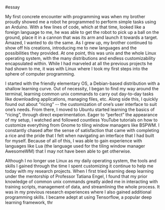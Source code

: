 #essay 

My first concrete encounter with programming was when my brother proudly showed me a robot he programmed to perform simple tasks using an Arduino. With a few lines of code, which at that time, looked like a foreign language to me, he was able to get the robot to pick up a ball on the ground, place it in a cannon that was its arm and launch it towards a target. Amazed, I wanted to do the same. As I grew up, my brother continued to show off his creations, introducing me to new languages and the possibilities they provided. At one point, this was unix and the whole Linux operating system, with the many distributions and endless customizability encapsulated within. While I had marveled at all the previous projects he had shown to me, it was with Linux where I took my first steps into the sphere of computer programming. 

I started with the friendly elementary OS, a Debian-based distribution with a shallow learning curve. Out of necessity, I began to find my way around the terminal, learning common unix commands to carry out day-to-day tasks like downloading applications, managing files, etc. Along side this, I quickly found out about “ricing” -- the customization of one’s user interface to suit one’s needs. From there, I moved to Ubuntu started learning the basics of “ricing”, through direct experimentation. Eager to “perfect” the appearance of my setup, I watched and followed countless YouTube tutorials on how to customize everything from Gnome to tiling window managers like BSPWM.  I constantly chased after the sense of satisfaction that came with completing a rice and the pride that I felt when navigating an interface that I had built for myself. Because of all of this, I was able to gain experience with languages like Lua (the language used for the tiling window manager AwesomeWM) that I may not have been able to get otherwise.

Although I no longer use Linux as my daily operating system, the tools and skills I gained through the time I spent customizing it continue to help me today with my research projects. When I first tried learning deep learning under the mentorship of Professor Tatiana Engel, I found that my prior knowledge of common unix commands greatly aided me in interacting with training scripts, management of data, and streamlining the whole process. It was in my previous research experiences where I also gained additional programming skills. I became adept at using Tensorflow, a popular deep learning framework, thr